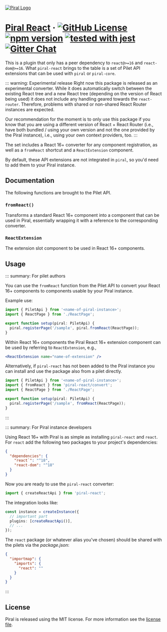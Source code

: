 [![Piral Logo](https://github.com/smapiot/piral/raw/main/docs/assets/logo.png)](https://piral.io)

# [Piral React](https://piral.io) &middot; [![GitHub License](https://img.shields.io/badge/license-MIT-blue.svg)](https://github.com/smapiot/piral/blob/main/LICENSE) [![npm version](https://img.shields.io/npm/v/piral-react.svg?style=flat)](https://www.npmjs.com/package/piral-react) [![tested with jest](https://img.shields.io/badge/tested_with-jest-99424f.svg)](https://jestjs.io) [![Gitter Chat](https://badges.gitter.im/gitterHQ/gitter.png)](https://gitter.im/piral-io/community)

This is a plugin that only has a peer dependency to `react@>=16` and `react-dom@>=16`. What `piral-react` brings to the table is a set of Pilet API extensions that can be used with `piral` or `piral-core`.

::: warning: Experimental release
Right now this package is released as an experimental converter. While it does automatically switch between the existing React tree and a new React tree (depending on the version of React being used) it does not include any handling geared towards the `react-router`. Therefore, problems with shared or non-shared React Router instances are expected.

Our recommendation for the moment is to only use this package if you know that you are using a different version of React + React Router (i.e., have both bundled / using your own version and not the one provided by the Piral instance), i.e., using your own context providers, too.
:::

The set includes a React 16+ converter for any component registration, as well as a `fromReact` shortcut and a `ReactExtension` component.

By default, these API extensions are not integrated in `piral`, so you'd need to add them to your Piral instance.

## Documentation

The following functions are brought to the Pilet API.

### `fromReact()`

Transforms a standard React 16+ component into a component that can be used in Piral, essentially wrapping it with a reference to the corresponding converter.

### `ReactExtension`

The extension slot component to be used in React 16+ components.

## Usage

::: summary: For pilet authors

You can use the `fromReact` function from the Pilet API to convert your React 16+ components to components usable by your Piral instance.

Example use:

```ts
import { PiletApi } from '<name-of-piral-instance>';
import { ReactPage } from './ReactPage';

export function setup(piral: PiletApi) {
  piral.registerPage('/sample', piral.fromReact(ReactPage));
}
```

Within React 16+ components the Piral React 16+ extension component can be used by referring to `ReactExtension`, e.g.,

```jsx
<ReactExtension name="name-of-extension" />
```

Alternatively, if `piral-react` has not been added to the Piral instance you can install and use the package also from a pilet directly.

```ts
import { PiletApi } from '<name-of-piral-instance>';
import { fromReact } from 'piral-react/convert';
import { ReactPage } from './ReactPage';

export function setup(piral: PiletApi) {
  piral.registerPage('/sample', fromReact(ReactPage));
}
```

:::

::: summary: For Piral instance developers

Using React 16+ with Piral is as simple as installing `piral-react` and `react`. For `react` add the following two packages to your project's dependencies:

```json
{
  "dependencies": {
    "react`": "^18",
    "react-dom": "^18"
  }
}
```

Now you are ready to use the `piral-react` converter:

```ts
import { createReactApi } from 'piral-react';
```

The integration looks like:

```ts
const instance = createInstance({
  // important part
  plugins: [createReactApi()],
  // ...
});
```

The `react` package (or whatever alias you've chosen) should be shared with the pilets via the *package.json*:

```json
{
  "importmap": {
    "imports": {
      "react": ""
    }
  }
}
```

:::

## License

Piral is released using the MIT license. For more information see the [license file](./LICENSE).
